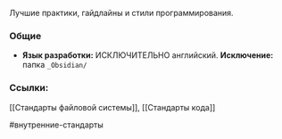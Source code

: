 Лучшие практики, гайдлайны и стили программирования.

### Общие

- **Язык разработки:** ИСКЛЮЧИТЕЛЬНО английский.
	**Исключение:** папка `_Obsidian/`

### Ссылки:
[[Стандарты файловой системы]], [[Стандарты кода]]

#внутренние-стандарты